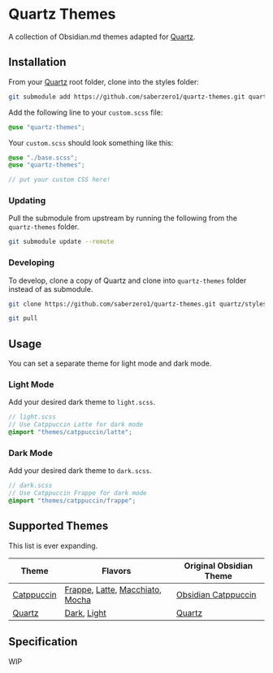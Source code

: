 # Quartz Themes

A collection of Obsidian.md themes adapted for [Quartz](https://github.com/jackyzha0/quartz).

## Installation

From your [Quartz](https://github.com/jackyzha0/quartz) root folder, clone into the styles folder:

```sh
git submodule add https://github.com/saberzero1/quartz-themes.git quartz/styles/quartz-themes
```

Add the following line to your `custom.scss` file:

```scss
@use "quartz-themes";
```

Your `custom.scss` should look something like this:

```scss
@use "./base.scss";
@use "quartz-themes";

// put your custom CSS here!
```

### Updating

Pull the submodule from upstream by running the following from the `quartz-themes` folder.

```sh
git submodule update --remote
```

### Developing

To develop, clone a copy of Quartz and clone into `quartz-themes` folder instead of as submodule.

```sh
git clone https://github.com/saberzero1/quartz-themes.git quartz/styles/quartz-themes
```

```sh
git pull
```

## Usage

You can set a separate theme for light mode and dark mode.

### Light Mode

Add your desired dark theme to `light.scss`.

```scss
// light.scss
// Use Catppuccin Latte for dark mode
@import "themes/catppuccin/latte";
```

### Dark Mode

Add your desired dark theme to `dark.scss`.

```scss
// dark.scss
// Use Catppuccin Frappe for dark mode
@import "themes/catppuccin/frappe";
```

## Supported Themes

This list is ever expanding.

| Theme                                     | Flavors                                                                                                                                                                                  | Original Obsidian Theme                                       |
| ----------------------------------------- | ---------------------------------------------------------------------------------------------------------------------------------------------------------------------------------------- | ------------------------------------------------------------- |
| [Catppuccin](themes/catppuccin/README.md) | [Frappe](themes/catppuccin/frappe/README.md), [Latte](themes/catppuccin/latte/README.md), [Macchiato](themes/catppuccin/macchiato/README.md), [Mocha](themes/catppuccin/mocha/README.md) | [Obsidian Catppuccin](https://github.com/catppuccin/obsidian) |
| [Quartz](themes/quartz/README.md)         | [Dark](themes/quartz/README.md#dark-1), [Light](themes/quartz/README.md#light-1)                                                                                                         | [Quartz](https://github.com/jackyzha0/quartz)                 |

## Specification

WIP
